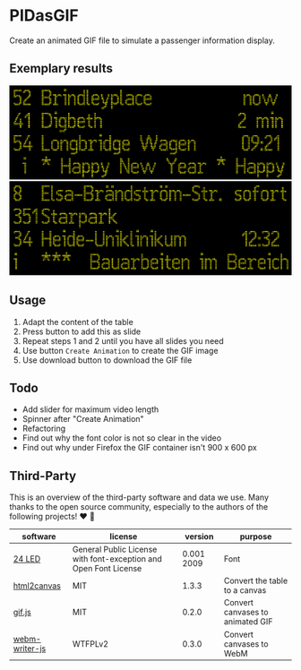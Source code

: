 # PIDasGIF

Create an animated GIF file to simulate a passenger information display.

## Exemplary results

![Exemplary result](images/example01.gif "Exemplary result 1")
![Exemplary result](images/example02.gif "Exemplary result 2")

## Usage

1. Adapt the content of the table
2. Press button to add this as slide
3. Repeat steps 1 and 2 until you have all slides you need
4. Use button `Create Animation` to create the GIF image
5. Use download button to download the GIF file

## Todo

- Add slider for maximum video length
- Spinner after "Create Animation"
- Refactoring
- Find out why the font color is not so clear in the video
- Find out why under Firefox the GIF container isn't 900 x 600 px

## Third-Party

This is an overview of the third-party software and data we use. Many thanks to the open source community, especially to the authors of the following projects! ❤️ 🍻

| software  | license  | version   | purpose   |
| --------- | -------- | --------- | --------- |
| [24 LED](https://fonts2u.com/24-led.font) | General Public License with font-exception and Open Font License | 0.001 2009 | Font |
| [html2canvas](https://github.com/niklasvh/html2canvas/) | MIT | 1.3.3 | Convert the table to a canvas |
| [gif.js](https://github.com/discord/gif.js) | MIT | 0.2.0 | Convert canvases to animated GIF |
| [webm-writer-js](https://github.com/thenickdude/webm-writer-js) | WTFPLv2 | 0.3.0 | Convert canvases to WebM |
